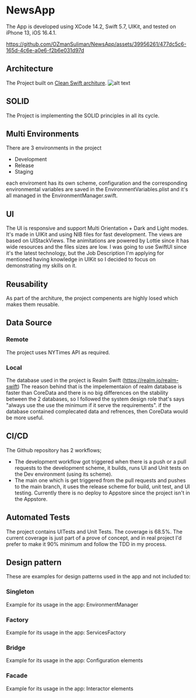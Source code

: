 # NewsApp
The App is developed using XCode 14.2, Swift 5.7, UIKit, and tested on iPhone 13, iOS 16.4.1.



https://github.com/OZmanSuliman/NewsApp/assets/39956261/477dc5c6-165d-4c6e-a0e6-f2b6e031d97d



## Architecture
The Project built on [Clean Swift architure](https://clean-swift.com).
![alt text](http://clean-swift.com/wp-content/uploads/2015/08/VIP-Cycle.png)

## SOLID
The Project is implementing the SOLID principles in all its cycle.

## Multi Environments
There are 3 environments in the project
- Development
- Release
- Staging

each enviroment has its own scheme, configuration and the corresponding environmental variables are saved in the EnvironmentVariables.plist and it's all managed in the EnvironmentManager.swift.

## UI
The UI is responsive and support Multi Orientation + Dark and Light modes. It's made in UIKit and using NIB files for fast development.
The views are based on UIStackViews. The animitations are powered by Lottie since it has wide resources and the files sizes are low.
I was going to use SwiftUI since it's the latest technology, but the Job Description I'm applying for mentioned having knowledge in UIKit so I decided to focus on demonstrating my skills on it.

## Reusability
As part of the architure, the project compenents are highly losed which makes them reusable.

## Data Source
### Remote
The project uses NYTimes API as required.

### Local
The database used in the project is Realm Swift (https://realm.io/realm-swift)
The reason behind that is the impelementaion of realm database is faster than CoreData and there is no big differences on the
stability between the 2 databases, so I followed the system design role that's says 
"always use the use the minimum if it serve the requirements". if the database contained complecated data and refrences, then CoreData
would be more useful.

## CI/CD
The Github repository has 2 workflows;
- The development workflow got triggered when there is a push or a pull requests to the development scheme, it builds, runs 
UI and Unit tests on the Dev environment (using its scheme).
- The main one which is get triggered from the pull requests and pushes to the main branch, it uses the release scheme for build,
unit test, and UI testing. Currently there is no deploy to Appstore since the project isn't in the Appstore.

## Automated Tests
The project contains UITests and Unit Tests.
The coverage is 68.5%. The current coverage is just part of a prove of concept, and in real project I'd prefer to make it 90% minimum and follow the TDD in my process.

## Design pattern
These are examples for design patterns used in the app and not included to:
### Singleton
Example for its usage in the app: EnvironmentManager
### Factory
Example for its usage in the app: ServicesFactory
### Bridge
Example for its usage in the app: Configuration elements
### Facade
Example for its usage in the app: Interactor elements
